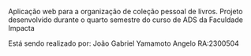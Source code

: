 Aplicação web para a organização de coleção pessoal de livros.
Projeto desenvolvido durante o quarto semestre do curso de ADS da Faculdade Impacta

Está sendo realizado por:
João Gabriel Yamamoto Angelo RA:2300504
